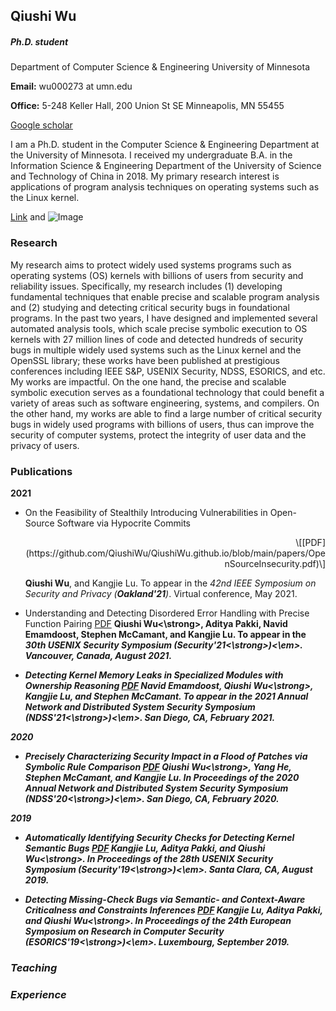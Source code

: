 
## Qiushi Wu

##### Ph.D. student
Department of Computer Science & Engineering
University of Minnesota

<strong>Email:</strong>
wu000273 at umn.edu

<strong>Office:</strong>
5-248 Keller Hall, 200 Union St SE Minneapolis, MN 55455

[Google scholar](https://scholar.google.com/citations?hl=en&user=CLHWfM4AAAAJ)

I am a Ph.D. student in the Computer Science & Engineering Department at the University of Minnesota. I received my undergraduate B.A. in the Information Science & Engineering Department of the University of Science and Technology of China in 2018. My primary research interest is applications of program analysis techniques on operating systems such as the Linux kernel.


[Link](url) and ![Image](src)

### Research

My research aims to protect widely used systems programs such as operating systems (OS) kernels with billions of users from security and reliability issues. Specifically, my research includes (1) developing fundamental techniques that enable precise and scalable program analysis and (2) studying and detecting critical security bugs in foundational programs. In the past two years, I have designed and implemented several automated analysis tools, which scale precise symbolic execution to OS kernels with 27 million lines of code and detected hundreds of security bugs in multiple widely used systems such as the Linux kernel and the OpenSSL library; these works have been published at prestigious conferences including IEEE S&P, USENIX Security, NDSS, ESORICS, and etc. My works are impactful. On the one hand, the precise and scalable symbolic execution serves as a foundational technology that could benefit a variety of areas such as software engineering, systems, and compilers. On the other hand, my works are able to find a large number of critical security bugs in widely used programs with billions of users, thus can improve the security of computer systems, protect the integrity of user data and the privacy of users. 

### Publications

<strong>2021</strong>
* <p align="left">On the Feasibility of Stealthily Introducing Vulnerabilities in Open-Source Software via Hypocrite Commits</p>  <p align="right">\[[PDF](https://github.com/QiushiWu/QiushiWu.github.io/blob/main/papers/OpenSourceInsecurity.pdf)\]</p>  
  <strong>Qiushi Wu</strong>, and Kangjie Lu.  
  To appear in the <em>42nd IEEE Symposium on Security and Privacy (<strong>Oakland'21</strong>)</em>. Virtual conference, May 2021.
  
* Understanding and Detecting Disordered Error Handling with Precise Function Pairing   [PDF](https://github.com/QiushiWu/QiushiWu.github.io/blob/main/papers/hero.pdf)
<strong>Qiushi Wu<\strong>, Aditya Pakki, Navid Emamdoost, Stephen McCamant, and Kangjie Lu.
To appear in the <em>30th USENIX Security Symposium (<strong>Security'21<\strong>)<\em>. Vancouver, Canada, August 2021.

* Detecting Kernel Memory Leaks in Specialized Modules with Ownership Reasoning [PDF](https://github.com/QiushiWu/QiushiWu.github.io/blob/main/papers/k-meld.pdf)
Navid Emamdoost, <strong>Qiushi Wu<\strong>, Kangjie Lu, and Stephen McCamant.
To appear in the <em>2021 Annual Network and Distributed System Security Symposium (<strong>NDSS'21<\strong>)<\em>. San Diego, CA, February 2021.

<strong>2020</strong>
* Precisely Characterizing Security Impact in a Flood of Patches via Symbolic Rule Comparison [PDF](https://github.com/QiushiWu/QiushiWu.github.io/blob/main/papers/sid.pdf)
<strong>Qiushi Wu<\strong>, Yang He, Stephen McCamant, and Kangjie Lu.
In Proceedings of the <em>2020 Annual Network and Distributed System Security Symposium (<strong>NDSS'20<\strong>)<\em>. San Diego, CA, February 2020.


<strong>2019</strong>
* Automatically Identifying Security Checks for Detecting Kernel Semantic Bugs  [PDF](https://github.com/QiushiWu/QiushiWu.github.io/blob/main/papers/crix.pdf)
Kangjie Lu, Aditya Pakki, and <strong>Qiushi Wu<\strong>.
In Proceedings of the <em>28th USENIX Security Symposium (<strong>Security'19<\strong>)<\em>. Santa Clara, CA, August 2019.

* Detecting Missing-Check Bugs via Semantic- and Context-Aware Criticalness and Constraints Inferences  [PDF](https://github.com/QiushiWu/QiushiWu.github.io/blob/main/papers/cheq.pdf)
Kangjie Lu, Aditya Pakki, and <strong>Qiushi Wu<\strong>.
In Proceedings of the <em>24th European Symposium on Research in Computer Security (<strong>ESORICS'19<\strong>)<\em>. Luxembourg, September 2019.


### Teaching
### Experience

